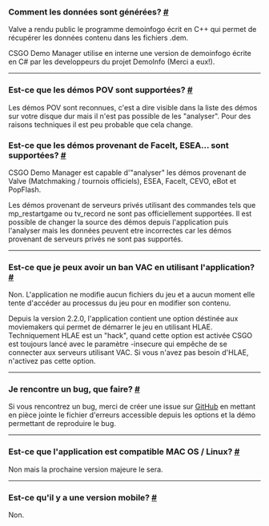 <a class="anchor" id="data-generation"></a>

### Comment les données sont générées? [#](/fr/docs/about#data-generation)

Valve a rendu public le programme demoinfogo écrit en C++ qui permet de récupérer les données contenu dans les fichiers .dem.

CSGO Demo Manager utilise en interne une version de demoinfogo écrite en C# par les developpeurs du projet DemoInfo (Merci a eux!).

---

<a class="anchor" id="pov-support"></a>

### Est-ce que les démos POV sont supportées? [#](/fr/docs/about#pov-support)

Les démos POV sont reconnues, c'est a dire visible dans la liste des démos sur votre disque dur mais il n'est pas possible de les "analyser". Pour des raisons techniques il est peu probable que cela change.

<a class="anchor" id="provider-support"></a>

### Est-ce que les démos provenant de FaceIt, ESEA... sont supportées? [#](/fr/docs/about#provider-support)

CSGO Demo Manager est capable d'"analyser" les démos provenant de Valve (Matchmaking / tournois officiels), ESEA, FaceIt, CEVO, eBot et PopFlash.

Les démos provenant de serveurs privés utilisant des commandes tels que mp_restartgame ou tv_record ne sont pas officiellement supportées. Il est possible de changer la source des démos depuis l'application puis l'analyser mais les données peuvent etre incorrectes car les démos provenant de serveurs privés ne sont pas supportés.

---

<a class="anchor" id="vac"></a>

### Est-ce que je peux avoir un ban VAC en utilisant l'application? [#](/fr/docs/about#vac)

Non. L'application ne modifie aucun fichiers du jeu et a aucun moment elle tente d'accéder au processus du jeu pour en modifier son contenu.

Depuis la version 2.2.0, l'application contient une option déstinée aux moviemakers qui permet de démarrer le jeu en utilisant HLAE. Techniquement HLAE est un "hack", quand cette option est activée CSGO est toujours lancé avec le paramètre -insecure qui empêche de se connecter aux serveurs utilisant VAC. Si vous n'avez pas besoin d'HLAE, n'activez pas cette option.

---

<a class="anchor" id="bug"></a>

### Je rencontre un bug, que faire? [#](/fr/docs/about#bug)

Si vous rencontrez un bug, merci de créer une issue sur [GitHub](https://github.com/akiver/CSGO-Demos-Manager/issues) en mettant en pièce jointe le fichier d'erreurs accessible depuis les options et la démo permettant de reproduire le bug.

---

<a class="anchor" id="os-compatibility"></a>

### Est-ce que l'application est compatible MAC OS / Linux? [#](/fr/docs/about#os-compatibility)

Non mais la prochaine version majeure le sera.

---

<a class="anchor" id="mobile-app"></a>

### Est-ce qu'il y a une version mobile? [#](/fr/docs/about#mobile-app)

Non.
